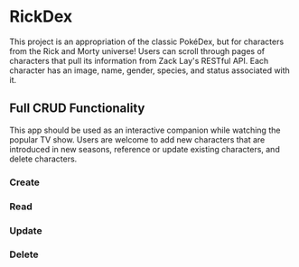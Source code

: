 # RickDex

This project is an appropriation of the classic PokéDex, but for characters from the Rick and Morty universe! Users can scroll through pages of characters that pull its information from Zack Lay's RESTful API. Each character has an image, name, gender, species, and status associated with it.


## Full CRUD Functionality

This app should be used as an interactive companion while watching the popular TV show. Users are welcome to add new characters that are introduced in new seasons, reference or update existing characters, and delete characters.

### Create

### Read

### Update

### Delete

## 